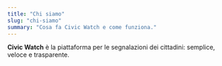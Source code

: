 ```yaml
---
title: "Chi siamo"
slug: "chi-siamo"
summary: "Cosa fa Civic Watch e come funziona."
---
```


**Civic Watch** è la piattaforma per le segnalazioni dei cittadini: semplice, veloce e trasparente.
